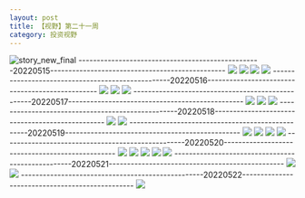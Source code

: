 ```yaml
---
layout: post
title: 【视野】第二十一周
category: 投资视野
---
```

![story_new_final](http://rjbwi03xh.hd-bkt.clouddn.com/img/story_new_final_0322.png)
--------------------------------------------------20220515------------------------------------------------
![](http://rjbwd52rw.hd-bkt.clouddn.com/img/factors-220515-new-1.jpg)
![](http://rjbwd52rw.hd-bkt.clouddn.com/img/factors-220515-new-2.jpg)
![](http://rjbwd52rw.hd-bkt.clouddn.com/img/factors-220515-new-3.jpg)
![](http://rjbwd52rw.hd-bkt.clouddn.com/img/factors-220515-new-4.jpg)
--------------------------------------------------20220516------------------------------------------------
![](http://rjbwd52rw.hd-bkt.clouddn.com/img/factors-220516-1.jpg)
![](http://rjbwd52rw.hd-bkt.clouddn.com/img/factors-220516-2.jpg)
![](http://rjbwd52rw.hd-bkt.clouddn.com/img/factors-220516-3.jpg)
--------------------------------------------------20220517------------------------------------------------
![](http://rjbwd52rw.hd-bkt.clouddn.com/img/factors-220517-1.jpg)
![](http://rjbwd52rw.hd-bkt.clouddn.com/img/factors-220517-2.jpg)
![](http://rjbwd52rw.hd-bkt.clouddn.com/img/factors-220517-3.jpg)
--------------------------------------------------20220518------------------------------------------------
![](http://rjbwd52rw.hd-bkt.clouddn.com/img/factors-220518-1.jpg)
![](http://rjbwd52rw.hd-bkt.clouddn.com/img/factors-220518-2.jpg)
--------------------------------------------------20220519------------------------------------------------
![](http://rjbwd52rw.hd-bkt.clouddn.com/img/factors-220519-1.jpg)
![](http://rjbwd52rw.hd-bkt.clouddn.com/img/factors-220519-2.jpg)
![](http://rjbwd52rw.hd-bkt.clouddn.com/img/factors-220519-3.jpg)
![](http://rjbwd52rw.hd-bkt.clouddn.com/img/factors-220519-4.jpg)
--------------------------------------------------20220520------------------------------------------------
![](http://rjbwd52rw.hd-bkt.clouddn.com/img/factors-220520-1.jpg)
![](http://rjbwd52rw.hd-bkt.clouddn.com/img/factors-220520-2.jpg)
![](http://rjbwd52rw.hd-bkt.clouddn.com/img/factors-220520-3.jpg)
![](http://rjbwd52rw.hd-bkt.clouddn.com/img/factors-220520-4.jpg)
![](http://rjbwd52rw.hd-bkt.clouddn.com/img/factors-220520-5.jpg)
--------------------------------------------------20220521------------------------------------------------
![](http://rjbwd52rw.hd-bkt.clouddn.com/img/factors-220521-1.jpg)
![](http://rjbwd52rw.hd-bkt.clouddn.com/img/factors-220521-2.jpg)
--------------------------------------------------20220522------------------------------------------------
![](http://rjbwd52rw.hd-bkt.clouddn.com/img/factors-220522-1.jpg)
  




